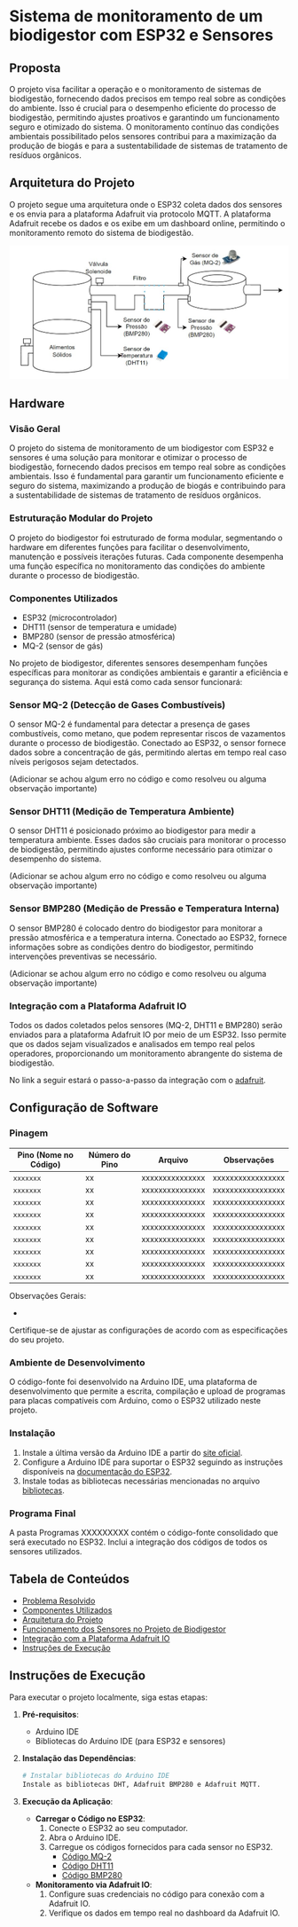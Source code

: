 # Sistema de monitoramento de um biodigestor com ESP32 e Sensores

## Proposta

O projeto visa facilitar a operação e o monitoramento de sistemas de biodigestão, fornecendo dados precisos em tempo real sobre as condições do ambiente. Isso é crucial para o desempenho eficiente do processo de biodigestão, permitindo ajustes proativos e garantindo um funcionamento seguro e otimizado do sistema. O monitoramento contínuo das condições ambientais possibilitado pelos sensores contribui para a maximização da produção de biogás e para a sustentabilidade de sistemas de tratamento de resíduos orgânicos.

## Arquitetura do Projeto

O projeto segue uma arquitetura onde o ESP32 coleta dados dos sensores e os envia para a plataforma Adafruit via protocolo MQTT. A plataforma Adafruit recebe os dados e os exibe em um dashboard online, permitindo o monitoramento remoto do sistema de biodigestão.

![Arquitetura do Projeto](./arch.jpg)

## Hardware

### Visão Geral

O projeto do sistema de monitoramento de um biodigestor com ESP32 e sensores é uma solução para monitorar e otimizar o processo de biodigestão, fornecendo dados precisos em tempo real sobre as condições ambientais. Isso é fundamental para garantir um funcionamento eficiente e seguro do sistema, maximizando a produção de biogás e contribuindo para a sustentabilidade de sistemas de tratamento de resíduos orgânicos.

### Estruturação Modular do Projeto

O projeto do biodigestor foi estruturado de forma modular, segmentando o hardware em diferentes funções para facilitar o desenvolvimento, manutenção e possíveis iterações futuras. Cada componente desempenha uma função específica no monitoramento das condições do ambiente durante o processo de biodigestão.

### Componentes Utilizados

- ESP32 (microcontrolador)
- DHT11 (sensor de temperatura e umidade)
- BMP280 (sensor de pressão atmosférica)
- MQ-2 (sensor de gás)

No projeto de biodigestor, diferentes sensores desempenham funções específicas para monitorar as condições ambientais e garantir a eficiência e segurança do sistema. Aqui está como cada sensor funcionará:

### Sensor MQ-2 (Detecção de Gases Combustíveis)

O sensor MQ-2 é fundamental para detectar a presença de gases combustíveis, como metano, que podem representar riscos de vazamentos durante o processo de biodigestão. Conectado ao ESP32, o sensor fornece dados sobre a concentração de gás, permitindo alertas em tempo real caso níveis perigosos sejam detectados.

(Adicionar se achou algum erro no código e como resolveu ou alguma observação importante)

### Sensor DHT11 (Medição de Temperatura Ambiente)

O sensor DHT11 é posicionado próximo ao biodigestor para medir a temperatura ambiente. Esses dados são cruciais para monitorar o processo de biodigestão, permitindo ajustes conforme necessário para otimizar o desempenho do sistema.

(Adicionar se achou algum erro no código e como resolveu ou alguma observação importante)

### Sensor BMP280 (Medição de Pressão e Temperatura Interna)

O sensor BMP280 é colocado dentro do biodigestor para monitorar a pressão atmosférica e a temperatura interna. Conectado ao ESP32, fornece informações sobre as condições dentro do biodigestor, permitindo intervenções preventivas se necessário.

(Adicionar se achou algum erro no código e como resolveu ou alguma observação importante)

### Integração com a Plataforma Adafruit IO

Todos os dados coletados pelos sensores (MQ-2, DHT11 e BMP280) serão enviados para a plataforma Adafruit IO por meio de um ESP32. Isso permite que os dados sejam visualizados e analisados em tempo real pelos operadores, proporcionando um monitoramento abrangente do sistema de biodigestão.

No link a seguir estará o passo-a-passo da integração com o [adafruit](https://github.com/JulioAmaral007/Biodigestor/tree/main/passo-a-passo-adafruit).

## Configuração de Software

### Pinagem

| Pino (Nome no Código) | Número do Pino | Arquivo               | Observações                                                    |
| --------------------- | -------------- | --------------------- | -------------------------------------------------------------- |
| `xxxxxxx`             | xx             | xxxxxxxxxxxxxxx       | xxxxxxxxxxxxxxxxx                                              |
| `xxxxxxx`             | xx             | xxxxxxxxxxxxxxx       | xxxxxxxxxxxxxxxxx                                              |
| `xxxxxxx`             | xx             | xxxxxxxxxxxxxxx       | xxxxxxxxxxxxxxxxx                                              |
| `xxxxxxx`             | xx             | xxxxxxxxxxxxxxx       | xxxxxxxxxxxxxxxxx                                              |
| `xxxxxxx`             | xx             | xxxxxxxxxxxxxxx       | xxxxxxxxxxxxxxxxx                                              |
| `xxxxxxx`             | xx             | xxxxxxxxxxxxxxx       | xxxxxxxxxxxxxxxxx                                              |
| `xxxxxxx`             | xx             | xxxxxxxxxxxxxxx       | xxxxxxxxxxxxxxxxx                                              |
| `xxxxxxx`             | xx             | xxxxxxxxxxxxxxx       | xxxxxxxxxxxxxxxxx                                              |
| `xxxxxxx`             | xx             | xxxxxxxxxxxxxxx       | xxxxxxxxxxxxxxxxx                                              |


Observações Gerais:

-

Certifique-se de ajustar as configurações de acordo com as especificações do seu projeto.

### Ambiente de Desenvolvimento

O código-fonte foi desenvolvido na Arduino IDE, uma plataforma de desenvolvimento que permite a escrita, compilação e upload de programas para placas compatíveis com Arduino, como o ESP32 utilizado neste projeto.

### Instalação

1. Instale a última versão da Arduino IDE a partir do [site oficial](https://www.arduino.cc/en/software).
2. Configure a Arduino IDE para suportar o ESP32 seguindo as instruções disponíveis na [documentação do ESP32](https://docs.espressif.com/projects/arduino-esp32/en/latest/installing.html).
3. Instale todas as bibliotecas necessárias mencionadas no arquivo [bibliotecas](./bibliotecas.txt).

### Programa Final

A pasta Programas XXXXXXXXX contém o código-fonte consolidado que será executado no ESP32. Inclui a integração dos códigos de todos os sensores utilizados.

## Tabela de Conteúdos

- [Problema Resolvido](#problema-resolvido)
- [Componentes Utilizados](#componentes-utilizados)
- [Arquitetura do Projeto](#arquitetura-do-projeto)
- [Funcionamento dos Sensores no Projeto de Biodigestor](#funcionamento-dos-sensores-no-projeto-de-biodigestor)
- [Integração com a Plataforma Adafruit IO](#integração-com-a-plataforma-adafruit-io)
- [Instruções de Execução](#instruções-de-execução)

## Instruções de Execução

Para executar o projeto localmente, siga estas etapas:

1. **Pré-requisitos**:
   - Arduino IDE
   - Bibliotecas do Arduino IDE (para ESP32 e sensores)

2. **Instalação das Dependências**:
   ```bash
   # Instalar bibliotecas do Arduino IDE
   Instale as bibliotecas DHT, Adafruit BMP280 e Adafruit MQTT.
   ```

3. **Execução da Aplicação**:
   - **Carregar o Código no ESP32**:
     1. Conecte o ESP32 ao seu computador.
     2. Abra o Arduino IDE.
     3. Carregue os códigos fornecidos para cada sensor no ESP32.
        - [Código MQ-2](https://github.com/JulioAmaral007/Biodigestor/blob/main/C%C3%B3digos/codigo_mq2.txt)
        - [Código DHT11](https://github.com/JulioAmaral007/Biodigestor/blob/main/C%C3%B3digos/codigo_dht.txt)
        - [Código BMP280](https://github.com/JulioAmaral007/Biodigestor/blob/main/C%C3%B3digos/codigo_bmp.txt)
   - **Monitoramento via Adafruit IO**:
     1. Configure suas credenciais no código para conexão com a Adafruit IO.
     2. Verifique os dados em tempo real no dashboard da Adafruit IO.
